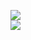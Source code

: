 [![](https://img.shields.io/badge/Made%20With-Github%20Spray-lightgrey.svg?style=for-the-badge&logo=github)](https://github.com/Annihil/github-spray#11730)  
[![](https://i.imgur.com/2DrTn0Z.gif)](https://github.com/Annihil/github-spray)